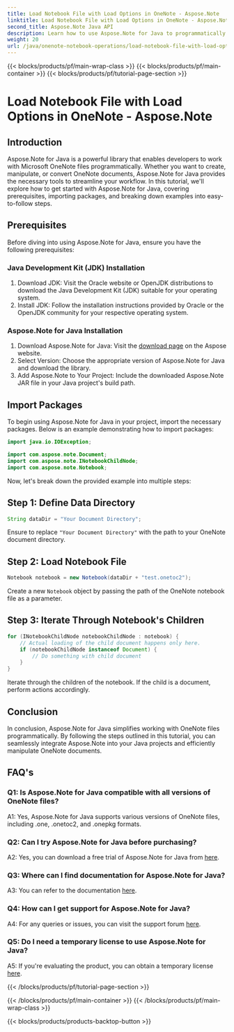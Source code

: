 ```yaml
---
title: Load Notebook File with Load Options in OneNote - Aspose.Note
linktitle: Load Notebook File with Load Options in OneNote - Aspose.Note
second_title: Aspose.Note Java API
description: Learn how to use Aspose.Note for Java to programmatically manipulate OneNote files. Get started with our comprehensive tutorial now.
weight: 20
url: /java/onenote-notebook-operations/load-notebook-file-with-load-options/
---
```


{{< blocks/products/pf/main-wrap-class >}}
{{< blocks/products/pf/main-container >}}
{{< blocks/products/pf/tutorial-page-section >}}

# Load Notebook File with Load Options in OneNote - Aspose.Note

## Introduction

Aspose.Note for Java is a powerful library that enables developers to work with Microsoft OneNote files programmatically. Whether you want to create, manipulate, or convert OneNote documents, Aspose.Note for Java provides the necessary tools to streamline your workflow. In this tutorial, we'll explore how to get started with Aspose.Note for Java, covering prerequisites, importing packages, and breaking down examples into easy-to-follow steps.

## Prerequisites

Before diving into using Aspose.Note for Java, ensure you have the following prerequisites:

### Java Development Kit (JDK) Installation

1. Download JDK: Visit the Oracle website or OpenJDK distributions to download the Java Development Kit (JDK) suitable for your operating system.
2. Install JDK: Follow the installation instructions provided by Oracle or the OpenJDK community for your respective operating system.

### Aspose.Note for Java Installation

1. Download Aspose.Note for Java: Visit the [download page](https://releases.aspose.com/note/java/) on the Aspose website.
2. Select Version: Choose the appropriate version of Aspose.Note for Java and download the library.
3. Add Aspose.Note to Your Project: Include the downloaded Aspose.Note JAR file in your Java project's build path.

## Import Packages

To begin using Aspose.Note for Java in your project, import the necessary packages. Below is an example demonstrating how to import packages:

```java
import java.io.IOException;

import com.aspose.note.Document;
import com.aspose.note.INotebookChildNode;
import com.aspose.note.Notebook;
```

Now, let's break down the provided example into multiple steps:

## Step 1: Define Data Directory

```java
String dataDir = "Your Document Directory";
```

Ensure to replace `"Your Document Directory"` with the path to your OneNote document directory.

## Step 2: Load Notebook File

```java
Notebook notebook = new Notebook(dataDir + "test.onetoc2");
```

Create a new `Notebook` object by passing the path of the OneNote notebook file as a parameter.

## Step 3: Iterate Through Notebook's Children

```java
for (INotebookChildNode notebookChildNode : notebook) {
    // Actual loading of the child document happens only here.
    if (notebookChildNode instanceof Document) {
        // Do something with child document
    }
}
```

Iterate through the children of the notebook. If the child is a document, perform actions accordingly.

## Conclusion

In conclusion, Aspose.Note for Java simplifies working with OneNote files programmatically. By following the steps outlined in this tutorial, you can seamlessly integrate Aspose.Note into your Java projects and efficiently manipulate OneNote documents.

## FAQ's

### Q1: Is Aspose.Note for Java compatible with all versions of OneNote files?

A1: Yes, Aspose.Note for Java supports various versions of OneNote files, including .one, .onetoc2, and .onepkg formats.

### Q2: Can I try Aspose.Note for Java before purchasing?

A2: Yes, you can download a free trial of Aspose.Note for Java from [here](https://releases.aspose.com/).

### Q3: Where can I find documentation for Aspose.Note for Java?

A3: You can refer to the documentation [here](https://reference.aspose.com/note/java/).

### Q4: How can I get support for Aspose.Note for Java?

A4: For any queries or issues, you can visit the support forum [here](https://forum.aspose.com/c/note/28).

### Q5: Do I need a temporary license to use Aspose.Note for Java?

A5: If you're evaluating the product, you can obtain a temporary license [here](https://purchase.aspose.com/temporary-license/).

{{< /blocks/products/pf/tutorial-page-section >}}

{{< /blocks/products/pf/main-container >}}
{{< /blocks/products/pf/main-wrap-class >}}

{{< blocks/products/products-backtop-button >}}
